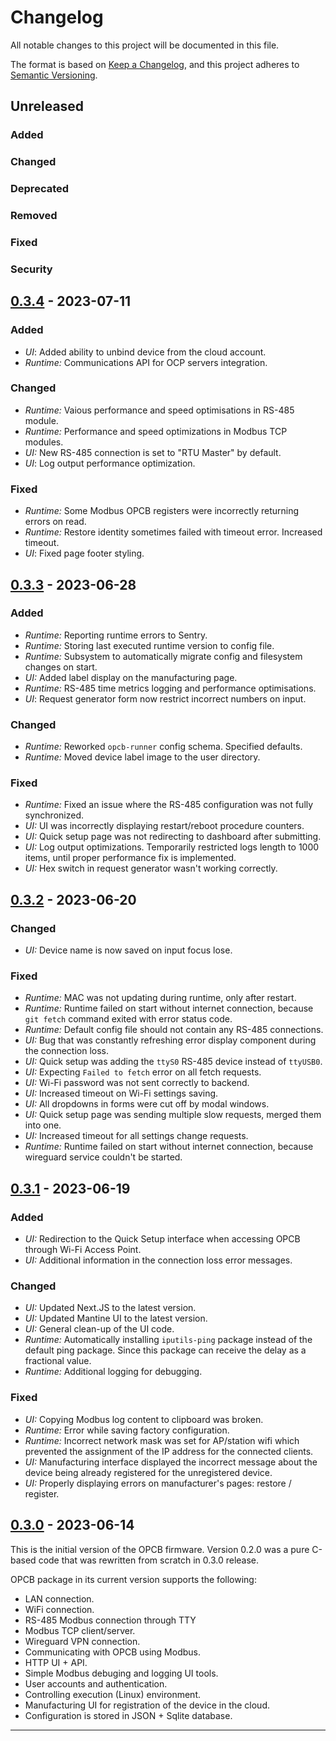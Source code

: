 # Changelog

All notable changes to this project will be documented in this file.

The format is based on [Keep a Changelog](https://keepachangelog.com/en/1.0.0/), and this project
adheres to [Semantic Versioning](https://semver.org/spec/v2.0.0.html).

## Unreleased

### Added

### Changed

### Deprecated

### Removed

### Fixed

### Security

## [0.3.4] - 2023-07-11

### Added

- _UI_: Added ability to unbind device from the cloud account.
- _Runtime:_ Communications API for OCP servers integration.

### Changed

- _Runtime:_ Vaious performance and speed optimisations in RS-485 module.
- _Runtime:_ Performance and speed optimizations in Modbus TCP modules.
- _UI:_ New RS-485 connection is set to "RTU Master" by default.
- _UI_: Log output performance optimization.

### Fixed

- _Runtime:_ Some Modbus OPCB registers were incorrectly returning errors on read.
- _Runtime:_ Restore identity sometimes failed with timeout error. Increased timeout.
- _UI_: Fixed page footer styling.

## [0.3.3] - 2023-06-28

### Added

- _Runtime:_ Reporting runtime errors to Sentry.
- _Runtime:_ Storing last executed runtime version to config file.
- _Runtime:_ Subsystem to automatically migrate config and filesystem changes on start.
- _UI:_ Added label display on the manufacturing page.
- _Runtime:_ RS-485 time metrics logging and performance optimisations.
- _UI_: Request generator form now restrict incorrect numbers on input.

### Changed

- _Runtime:_ Reworked `opcb-runner` config schema. Specified defaults.
- _Runtime:_ Moved device label image to the user directory.

### Fixed

- _Runtime:_ Fixed an issue where the RS-485 configuration was not fully synchronized.
- _UI:_ UI was incorrectly displaying restart/reboot procedure counters.
- _UI:_ Quick setup page was not redirecting to dashboard after submitting.
- _UI:_ Log output optimizations. Temporarily restricted logs length to 1000 items, until proper
  performance fix is implemented.
- _UI:_ Hex switch in request generator wasn't working correctly.

## [0.3.2] - 2023-06-20

### Changed

- _UI:_ Device name is now saved on input focus lose.

### Fixed

- _Runtime:_ MAC was not updating during runtime, only after restart.
- _Runtime:_ Runtime failed on start without internet connection, because `git fetch` command
  exited with error status code.
- _Runtime:_ Default config file should not contain any RS-485 connections.
- _UI:_ Bug that was constantly refreshing error display component during the connection loss.
- _UI:_ Quick setup was adding the `ttyS0` RS-485 device instead of `ttyUSB0`.
- _UI:_ Expecting `Failed to fetch` error on all fetch requests.
- _UI:_ Wi-Fi password was not sent correctly to backend.
- _UI:_ Increased timeout on Wi-Fi settings saving.
- _UI:_ All dropdowns in forms were cut off by modal windows.
- _UI:_ Quick setup page was sending multiple slow requests, merged them into one.
- _UI:_ Increased timeout for all settings change requests.
- _Runtime:_ Runtime failed on start without internet connection, because wireguard service
  couldn't be started.

## [0.3.1] - 2023-06-19

### Added

- _UI:_ Redirection to the Quick Setup interface when accessing OPCB through Wi-Fi Access Point.
- _UI:_ Additional information in the connection loss error messages.

### Changed

- _UI:_ Updated Next.JS to the latest version.
- _UI:_ Updated Mantine UI to the latest version.
- _UI:_ General clean-up of the UI code.
- _Runtime:_ Automatically installing `iputils-ping` package instead of the default ping package.
  Since this package can receive the delay as a fractional value.
- _Runtime:_ Additional logging for debugging.

### Fixed

- _UI:_ Copying Modbus log content to clipboard was broken.
- _Runtime:_ Error while saving factory configuration.
- _Runtime:_ Incorrect network mask was set for AP/station wifi which prevented the assignment of
  the IP address for the connected clients.
- _UI:_ Manufacturing interface displayed the incorrect message about the device being already
  registered for the unregistered device.
- _UI:_ Properly displaying errors on manufacturer's pages: restore / register.

## [0.3.0] - 2023-06-14

This is the initial version of the OPCB firmware. Version 0.2.0 was a pure C-based code that was
rewritten from scratch in 0.3.0 release.

OPCB package in its current version supports the following:

- LAN connection.
- WiFi connection.
- RS-485 Modbus connection through TTY
- Modbus TCP client/server.
- Wireguard VPN connection.
- Communicating with OPCB using Modbus.
- HTTP UI + API.
- Simple Modbus debuging and logging UI tools.
- User accounts and authentication.
- Controlling execution (Linux) environment.
- Manufacturing UI for registration of the device in the cloud.
- Configuration is stored in JSON + Sqlite database.

---

[0.3.0]: https://github.com/overvis/opcb-release/tree/opcb/0.3.0
[0.3.1]: https://github.com/overvis/opcb-release/tree/opcb/0.3.1
[0.3.2]: https://github.com/overvis/opcb-release/tree/opcb/0.3.2
[0.3.3]: https://github.com/overvis/opcb-release/tree/opcb/0.3.3
[0.3.4]: https://github.com/overvis/opcb-release/tree/opcb/0.3.4
